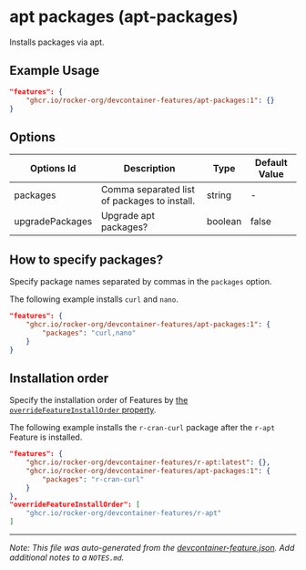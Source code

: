
# apt packages (apt-packages)

Installs packages via apt.

## Example Usage

```json
"features": {
    "ghcr.io/rocker-org/devcontainer-features/apt-packages:1": {}
}
```

## Options

| Options Id | Description | Type | Default Value |
|-----|-----|-----|-----|
| packages | Comma separated list of packages to install. | string | - |
| upgradePackages | Upgrade apt packages? | boolean | false |

<!-- markdownlint-disable MD041 -->

## How to specify packages?

Specify package names separated by commas in the `packages` option.

The following example installs `curl` and `nano`.

```json
"features": {
    "ghcr.io/rocker-org/devcontainer-features/apt-packages:1": {
        "packages": "curl,nano"
    }
}
```

## Installation order

Specify the installation order of Features
by [the `overrideFeatureInstallOrder` property](https://containers.dev/implementors/features/#overrideFeatureInstallOrder).

The following example installs the `r-cran-curl` package after the `r-apt` Feature is installed.

```json
"features": {
    "ghcr.io/rocker-org/devcontainer-features/r-apt:latest": {},
    "ghcr.io/rocker-org/devcontainer-features/apt-packages:1": {
        "packages": "r-cran-curl"
    }
},
"overrideFeatureInstallOrder": [
    "ghcr.io/rocker-org/devcontainer-features/r-apt"
]
```


---

_Note: This file was auto-generated from the [devcontainer-feature.json](https://github.com/rocker-org/devcontainer-features/blob/main/src/apt-packages/devcontainer-feature.json).  Add additional notes to a `NOTES.md`._

